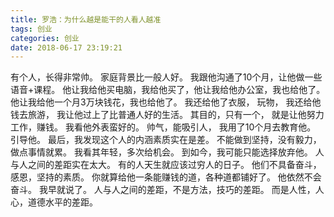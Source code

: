 ```yaml
---
title: 罗浩：为什么越是能干的人看人越准
tags: 创业
categories: 创业
date: 2018-06-17 23:19:21
---
```


有个人，长得非常帅。
家庭背景比一般人好。
我跟他沟通了10个月，让他做一些语音+课程。
他让我给他买电脑，我给他买了，他让我给他办公室，我也给他了。
他让我给他一个月3万块钱花，我也给他了。
我还给他了衣服， 玩物，
我还给他钱去旅游，
我让他过上了比普通人好的生活。
其目的，只有一个，
就是让他努力工作，赚钱。
我看他外表蛮好的。
帅气，能吸引人，
我用了10个月去教育他。
引导他。
最后，我发现这个人的内涵素质实在是差。
不能做到坚持，没有毅力，做点事情就累。
我看其年轻，多次给机会。
到如今，我可能只能选择放弃他。
人与人之间的差距实在太大。
有的人天生就应该过穷人的日子。
他们不具备奋斗，感恩，坚持的素质。
你就算给他一条能赚钱的道，各种道都铺好了。
他依然不会奋斗。
我早就说了。
人与人之间的差距，不是方法，技巧的差距。
而是人性，人心，道德水平的差距。